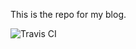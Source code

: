This is the repo for my blog.

![Travis CI](https://travis-ci.org/bioinformatist/my_website.svg?branch=master)